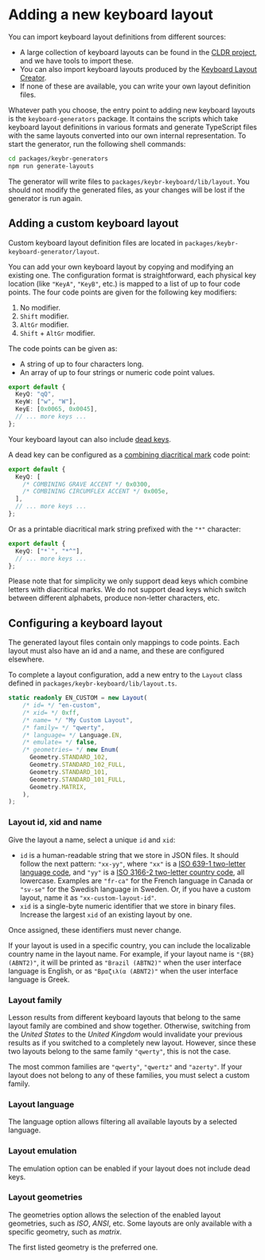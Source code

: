 # Adding a new keyboard layout

You can import keyboard layout definitions from different sources:

- A large collection of keyboard layouts can be found in the [CLDR project](https://unicode.org/reports/tr35/tr35-keyboards.html), and we have tools to import these.
- You can also import keyboard layouts produced by the [Keyboard Layout Creator](https://www.microsoft.com/en-us/download/details.aspx?id=102134).
- If none of these are available, you can write your own layout definition files.

Whatever path you choose, the entry point to adding new keyboard layouts is the <nobr>`keyboard-generators`</nobr> package.
It contains the scripts which take keyboard layout definitions in various formats and generate TypeScript files with the same layouts converted into our own internal representation.
To start the generator, run the following shell commands:

```sh
cd packages/keybr-generators
npm run generate-layouts
```

The generator will write files to <nobr>`packages/keybr-keyboard/lib/layout`</nobr>. You should not modify the generated files, as your changes will be lost if the generator is run again.

## Adding a custom keyboard layout

Custom keyboard layout definition files are located in <nobr>`packages/keybr-keyboard-generator/layout`</nobr>.

You can add your own keyboard layout by copying and modifying an existing one. The configuration format is straightforward, each physical key location (like `"KeyA"`, `"KeyB"`, etc.) is mapped to a list of up to four code points.
The four code points are given for the following key modifiers:

1. No modifier.
2. `Shift` modifier.
3. `AltGr` modifier.
4. `Shift` + `AltGr` modifier.

The code points can be given as:

- A string of up to four characters long.
- An array of up to four strings or numeric code point values.

```typescript
export default {
  KeyQ: "qQ",
  KeyW: ["w", "W"],
  KeyE: [0x0065, 0x0045],
  // ... more keys ...
};
```

Your keyboard layout can also include [dead keys](https://en.wikipedia.org/wiki/Dead_key).

A dead key can be configured as a [combining diacritical mark](https://en.wikipedia.org/wiki/Combining_Diacritical_Marks) code point:

```typescript
export default {
  KeyQ: [
    /* COMBINING GRAVE ACCENT */ 0x0300,
    /* COMBINING CIRCUMFLEX ACCENT */ 0x005e,
  ],
  // ... more keys ...
};
```

Or as a printable diacritical mark string prefixed with the `"*"` character:

```typescript
export default {
  KeyQ: ["*`", "*^"],
  // ... more keys ...
};
```

Please note that for simplicity we only support dead keys which combine letters with diacritical marks.
We do not support dead keys which switch between different alphabets, produce non-letter characters, etc.

## Configuring a keyboard layout

The generated layout files contain only mappings to code points.
Each layout must also have an id and a name, and these are configured elsewhere.

To complete a layout configuration, add a new entry to the `Layout` class defined in `packages/keybr-keyboard/lib/layout.ts`.

```typescript
static readonly EN_CUSTOM = new Layout(
    /* id= */ "en-custom",
    /* xid= */ 0xff,
    /* name= */ "My Custom Layout",
    /* family= */ "qwerty",
    /* language= */ Language.EN,
    /* emulate= */ false,
    /* geometries= */ new Enum(
      Geometry.STANDARD_102,
      Geometry.STANDARD_102_FULL,
      Geometry.STANDARD_101,
      Geometry.STANDARD_101_FULL,
      Geometry.MATRIX,
    ),
);
```

### Layout id, xid and name

Give the layout a name, select a unique `id` and `xid`:

* `id` is a human-readable string that we store in JSON files.
  It should follow the next pattern: <nobr>`"xx-yy"`</nobr>,
  where `"xx"` is a [ISO 639-1 two-letter language code](https://en.wikipedia.org/wiki/List_of_ISO_639-1_codes),
  and `"yy"` is a [ISO 3166-2 two-letter country code](https://en.wikipedia.org/wiki/ISO_3166-2), all lowercase.
  Examples are <nobr>`"fr-ca"`</nobr> for the French language in Canada or <nobr>`"sv-se"`</nobr> for the Swedish language in Sweden.
  Or, if you have a custom layout, name it as <nobr>`"xx-custom-layout-id"`</nobr>.
* `xid` is a single-byte numeric identifier that we store in binary files.
  Increase the largest `xid` of an existing layout by one.

Once assigned, these identifiers must never change.

If your layout is used in a specific country, you can include the localizable country name in the layout name.
For example, if your layout name is <nobr>`"{BR} (ABNT2)"`</nobr>, it will be printed as <nobr>`"Brazil (ABTN2)"`</nobr> when the user interface language is English,
or as <nobr>`"Βραζιλία (ABNT2)"`</nobr> when the user interface language is Greek.

### Layout family

Lesson results from different keyboard layouts that belong to the same layout family are combined and show together.
Otherwise, switching from the *United States* to the *United Kingdom* would invalidate your previous results as if you switched to a completely new layout.
However, since these two layouts belong to the same family `"qwerty"`, this is not the case.

The most common families are `"qwerty"`, `"qwertz"` and `"azerty"`.
If your layout does not belong to any of these families, you must select a custom family.

### Layout language

The language option allows filtering all available layouts by a selected language.

### Layout emulation

The emulation option can be enabled if your layout does not include dead keys.

### Layout geometries

The geometries option allows the selection of the enabled layout geometries, such as *ISO*, *ANSI*, etc.
Some layouts are only available with a specific geometry, such as *matrix*.

The first listed geometry is the preferred one.
